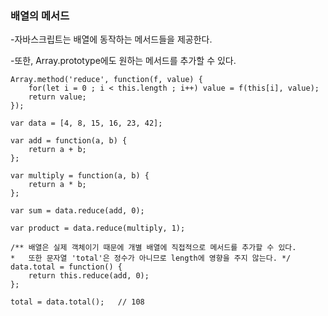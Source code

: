 ### 배열의 메서드

-자바스크립트는 배열에 동작하는 메서드들을 제공한다.

-또한, Array.prototype에도 원하는 메서드를 추가할 수 있다.

```ecmascript 6
Array.method('reduce', function(f, value) {
    for(let i = 0 ; i < this.length ; i++) value = f(this[i], value);
    return value;
});
    
var data = [4, 8, 15, 16, 23, 42];
    
var add = function(a, b) {
    return a + b;  
};
    
var multiply = function(a, b) {
    return a * b;
};
    
var sum = data.reduce(add, 0);
    
var product = data.reduce(multiply, 1);

/** 배열은 실제 객체이기 때문에 개별 배열에 직접적으로 메서드를 추가할 수 있다.
*   또한 문자열 'total'은 정수가 아니므로 length에 영향을 주지 않는다. */
data.total = function() {
    return this.reduce(add, 0);
};
    
total = data.total();   // 108

```




